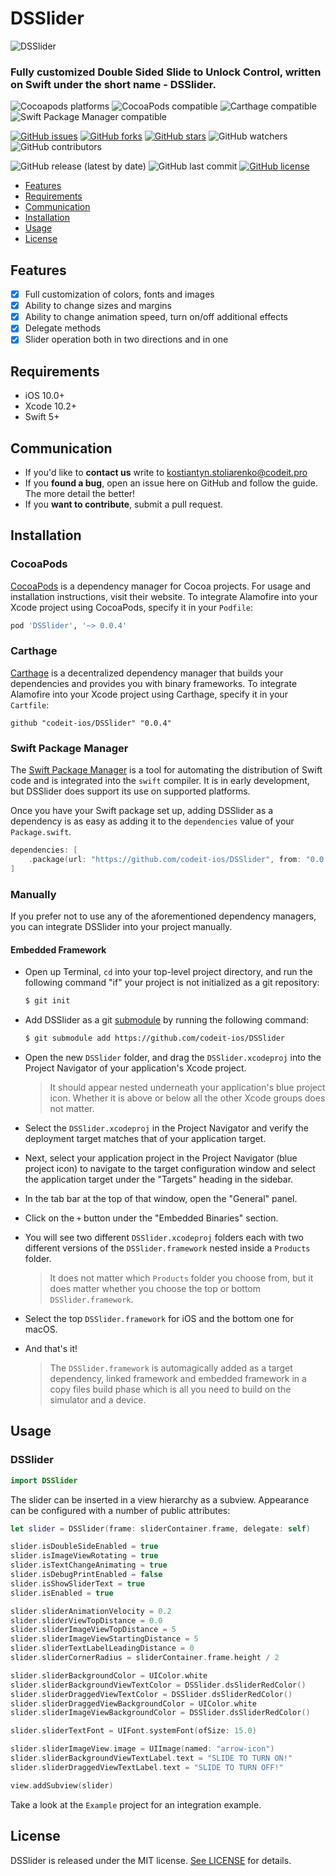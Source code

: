 # DSSlider

![DSSlider](https://github.com/codeit-ios/DSSlider/blob/develop/dsslider.png)

### Fully customized Double Sided Slide to Unlock Control, written on Swift under the short name - DSSlider.

![Cocoapods platforms](https://img.shields.io/cocoapods/p/DSSlider)
![CocoaPods compatible](https://img.shields.io/badge/CocoaPods-compatible-brightgreen)
![Carthage compatible](https://img.shields.io/badge/Carthage-compatible-brightgreen)
![Swift Package Manager compatible](https://img.shields.io/badge/Swift%20Package%20Manager-compatible-brightgreen)

[![GitHub issues](https://img.shields.io/github/issues/codeit-ios/DSSlider)](https://github.com/codeit-ios/DSSlider/issues)
[![GitHub forks](https://img.shields.io/github/forks/codeit-ios/DSSlider)](https://github.com/codeit-ios/DSSlider/network)
[![GitHub stars](https://img.shields.io/github/stars/codeit-ios/DSSlider)](https://github.com/codeit-ios/DSSlider/stargazers)
![GitHub watchers](https://img.shields.io/github/watchers/codeit-ios/DSSlider?style=plastic)
![GitHub contributors](https://img.shields.io/github/contributors/codeit-ios/DSSlider)

![GitHub release (latest by date)](https://img.shields.io/github/v/release/codeit-ios/DSSlider)
![GitHub last commit](https://img.shields.io/github/last-commit/codeit-ios/DSSlider)
[![GitHub license](https://img.shields.io/github/license/codeit-ios/DSSlider)](https://github.com/codeit-ios/DSSlider/blob/develop/LICENSE)

- [Features](#features)
- [Requirements](#requirements)
- [Communication](#communication)
- [Installation](#installation)
- [Usage](#usage)
- [License](#license)

## Features

- [x] Full customization of colors, fonts and images
- [x] Ability to change sizes and margins
- [x] Ability to change animation speed, turn on/off additional effects
- [x] Delegate methods
- [x] Slider operation both in two directions and in one

## Requirements

- iOS 10.0+
- Xcode 10.2+
- Swift 5+

## Communication
- If you'd like to **contact us** write to kostiantyn.stoliarenko@codeit.pro
- If you **found a bug**, open an issue here on GitHub and follow the guide. The more detail the better!
- If you **want to contribute**, submit a pull request.

## Installation

### CocoaPods

[CocoaPods](https://cocoapods.org) is a dependency manager for Cocoa projects. For usage and installation instructions, visit their website. To integrate Alamofire into your Xcode project using CocoaPods, specify it in your `Podfile`:

```ruby
pod 'DSSlider', '~> 0.0.4'
```

### Carthage

[Carthage](https://github.com/Carthage/Carthage) is a decentralized dependency manager that builds your dependencies and provides you with binary frameworks. To integrate Alamofire into your Xcode project using Carthage, specify it in your `Cartfile`:

```ogdl
github "codeit-ios/DSSlider" "0.0.4"
```

### Swift Package Manager

The [Swift Package Manager](https://swift.org/package-manager/) is a tool for automating the distribution of Swift code and is integrated into the `swift` compiler. It is in early development, but DSSlider does support its use on supported platforms.

Once you have your Swift package set up, adding DSSlider as a dependency is as easy as adding it to the `dependencies` value of your `Package.swift`.

```swift
dependencies: [
    .package(url: "https://github.com/codeit-ios/DSSlider", from: "0.0.4")
]
```

### Manually

If you prefer not to use any of the aforementioned dependency managers, you can integrate DSSlider into your project manually.

#### Embedded Framework

- Open up Terminal, `cd` into your top-level project directory, and run the following command "if" your project is not initialized as a git repository:

  ```bash
  $ git init
  ```

- Add DSSlider as a git [submodule](https://git-scm.com/docs/git-submodule) by running the following command:

  ```bash
  $ git submodule add https://github.com/codeit-ios/DSSlider
  ```

- Open the new `DSSlider` folder, and drag the `DSSlider.xcodeproj` into the Project Navigator of your application's Xcode project.

    > It should appear nested underneath your application's blue project icon. Whether it is above or below all the other Xcode groups does not matter.

- Select the `DSSlider.xcodeproj` in the Project Navigator and verify the deployment target matches that of your application target.
- Next, select your application project in the Project Navigator (blue project icon) to navigate to the target configuration window and select the application target under the "Targets" heading in the sidebar.
- In the tab bar at the top of that window, open the "General" panel.
- Click on the `+` button under the "Embedded Binaries" section.
- You will see two different `DSSlider.xcodeproj` folders each with two different versions of the `DSSlider.framework` nested inside a `Products` folder.

    > It does not matter which `Products` folder you choose from, but it does matter whether you choose the top or bottom `DSSlider.framework`.

- Select the top `DSSlider.framework` for iOS and the bottom one for macOS.

- And that's it!

  > The `DSSlider.framework` is automagically added as a target dependency, linked framework and embedded framework in a copy files build phase which is all you need to build on the simulator and a device.
  
## Usage

### DSSlider

```swift
import DSSlider
```

The slider can be inserted in a view hierarchy as a subview. Appearance can be configured with a number of public attributes:

```swift
let slider = DSSlider(frame: sliderContainer.frame, delegate: self)

slider.isDoubleSideEnabled = true
slider.isImageViewRotating = true
slider.isTextChangeAnimating = true
slider.isDebugPrintEnabled = false
slider.isShowSliderText = true
slider.isEnabled = true

slider.sliderAnimationVelocity = 0.2
slider.sliderViewTopDistance = 0.0
slider.sliderImageViewTopDistance = 5
slider.sliderImageViewStartingDistance = 5
slider.sliderTextLabelLeadingDistance = 0
slider.sliderCornerRadius = sliderContainer.frame.height / 2

slider.sliderBackgroundColor = UIColor.white
slider.sliderBackgroundViewTextColor = DSSlider.dsSliderRedColor()
slider.sliderDraggedViewTextColor = DSSlider.dsSliderRedColor()
slider.sliderDraggedViewBackgroundColor = UIColor.white
slider.sliderImageViewBackgroundColor = DSSlider.dsSliderRedColor()

slider.sliderTextFont = UIFont.systemFont(ofSize: 15.0)

slider.sliderImageView.image = UIImage(named: "arrow-icon")
slider.sliderBackgroundViewTextLabel.text = "SLIDE TO TURN ON!"
slider.sliderDraggedViewTextLabel.text = "SLIDE TO TURN OFF!"

view.addSubview(slider)
```

Take a look at the `Example` project for an integration example.

## License

DSSlider is released under the MIT license. [See LICENSE](https://github.com/codeit-ios/DSSlider/blob/master/LICENSE) for details.
